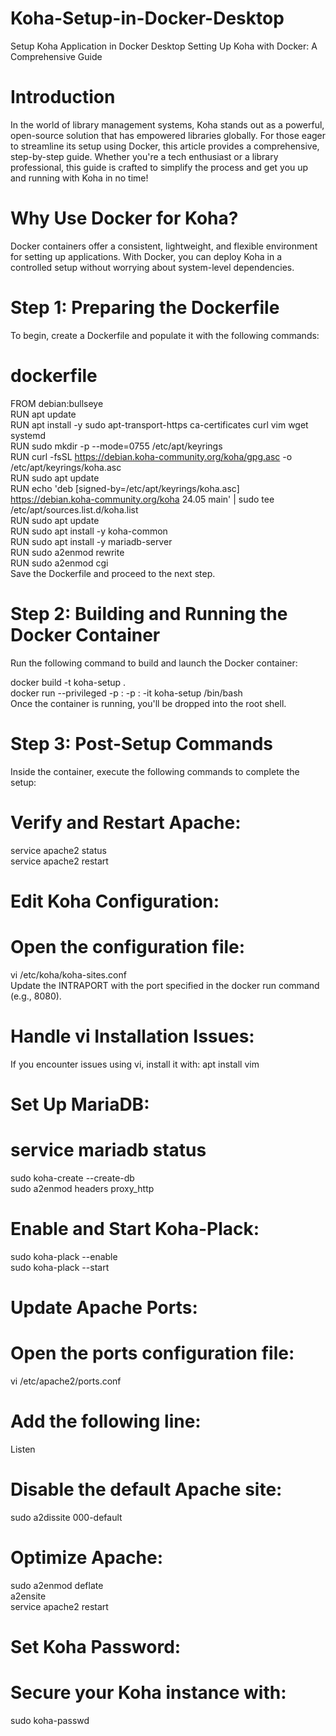 # Koha-Setup-in-Docker-Desktop
Setup Koha Application in Docker Desktop
Setting Up Koha with Docker: A Comprehensive Guide
# Introduction
In the world of library management systems, Koha stands out as a powerful, open-source solution that has empowered libraries globally. For those eager to streamline its setup using Docker, this article provides a comprehensive, step-by-step guide. Whether you're a tech enthusiast or a library professional, this guide is crafted to simplify the process and get you up and running with Koha in no time!

# Why Use Docker for Koha?
Docker containers offer a consistent, lightweight, and flexible environment for setting up applications. With Docker, you can deploy Koha in a controlled setup without worrying about system-level dependencies.

# Step 1: Preparing the Dockerfile
To begin, create a Dockerfile and populate it with the following commands:

# dockerfile

FROM debian:bullseye  
RUN apt update  
RUN apt install -y sudo apt-transport-https ca-certificates curl vim wget systemd  
RUN sudo mkdir -p --mode=0755 /etc/apt/keyrings  
RUN curl -fsSL https://debian.koha-community.org/koha/gpg.asc -o /etc/apt/keyrings/koha.asc  
RUN sudo apt update  
RUN echo 'deb [signed-by=/etc/apt/keyrings/koha.asc] https://debian.koha-community.org/koha 24.05 main' | sudo tee /etc/apt/sources.list.d/koha.list  
RUN sudo apt update  
RUN sudo apt install -y koha-common  
RUN sudo apt install -y mariadb-server    
RUN sudo a2enmod rewrite  
RUN sudo a2enmod cgi  
Save the Dockerfile and proceed to the next step.

# Step 2: Building and Running the Docker Container
Run the following command to build and launch the Docker container:

docker build -t koha-setup .  
docker run --privileged -p <port1>:<port1> -p <port2>:<port2> -it koha-setup /bin/bash  
Once the container is running, you'll be dropped into the root shell.

# Step 3: Post-Setup Commands
Inside the container, execute the following commands to complete the setup:

# Verify and Restart Apache:

service apache2 status  
service apache2 restart  
# Edit Koha Configuration:
# Open the configuration file:

vi /etc/koha/koha-sites.conf  
Update the INTRAPORT with the port specified in the docker run command (e.g., 8080).

# Handle vi Installation Issues:
If you encounter issues using vi, install it with:
apt install vim

# Set Up MariaDB:
# service mariadb status  
sudo koha-create --create-db <libraryname>  
sudo a2enmod headers proxy_http 

# Enable and Start Koha-Plack:
sudo koha-plack --enable <libraryname>  
sudo koha-plack --start <libraryname>  

# Update Apache Ports:
# Open the ports configuration file:
vi /etc/apache2/ports.conf  

# Add the following line:
Listen <port>  

# Disable the default Apache site:
sudo a2dissite 000-default  

# Optimize Apache:
sudo a2enmod deflate  
a2ensite <libraryname>  
service apache2 restart  

# Set Koha Password:
# Secure your Koha instance with:

sudo koha-passwd <libraryname>  
